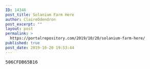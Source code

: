 ```yaml
---
ID: 14346
post_title: Solanium Farm Here
author: ClaireOdendron
post_excerpt: ""
layout: post
permalink: >
  https://portalrepository.com/2019/10/20/solanium-farm-here/
published: true
post_date: 2019-10-20 19:53:44
---
```

<pre>506CFDB65B16</pre>